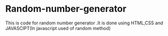 # Random-number-generator
This is code for random number generator .It is done using HTML,CSS and JAVASCIPT(In javascript used of random method)
